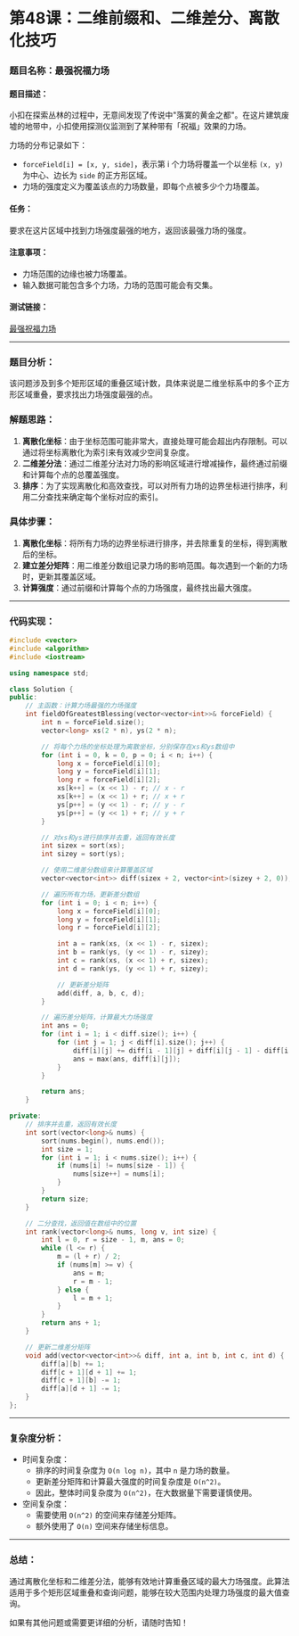 # 第48课：二维前缀和、二维差分、离散化技巧

### 题目名称：最强祝福力场

#### 题目描述：

小扣在探索丛林的过程中，无意间发现了传说中"落寞的黄金之都"。在这片建筑废墟的地带中，小扣使用探测仪监测到了某种带有「祝福」效果的力场。

力场的分布记录如下：

- `forceField[i] = [x, y, side]`，表示第 i 个力场将覆盖一个以坐标 `(x, y)` 为中心、边长为 `side` 的正方形区域。
- 力场的强度定义为覆盖该点的力场数量，即每个点被多少个力场覆盖。

#### 任务：

要求在这片区域中找到力场强度最强的地方，返回该最强力场的强度。

#### 注意事项：

- 力场范围的边缘也被力场覆盖。
- 输入数据可能包含多个力场，力场的范围可能会有交集。

#### 测试链接：

[最强祝福力场](https://leetcode.cn/problems/xepqZ5/)

------

### 题目分析：

该问题涉及到多个矩形区域的重叠区域计数，具体来说是二维坐标系中的多个正方形区域重叠，要求找出力场强度最强的点。

### 解题思路：

1. **离散化坐标**：由于坐标范围可能非常大，直接处理可能会超出内存限制。可以通过将坐标离散化为索引来有效减少空间复杂度。
2. **二维差分法**：通过二维差分法对力场的影响区域进行增减操作，最终通过前缀和计算每个点的总覆盖强度。
3. **排序**：为了实现离散化和高效查找，可以对所有力场的边界坐标进行排序，利用二分查找来确定每个坐标对应的索引。

### 具体步骤：

1. **离散化坐标**：将所有力场的边界坐标进行排序，并去除重复的坐标，得到离散后的坐标。
2. **建立差分矩阵**：用二维差分数组记录力场的影响范围。每次遇到一个新的力场时，更新其覆盖区域。
3. **计算强度**：通过前缀和计算每个点的力场强度，最终找出最大强度。

------

### 代码实现：

```cpp
#include <vector>
#include <algorithm>
#include <iostream>

using namespace std;

class Solution {
public:
    // 主函数：计算力场最强的力场强度
    int fieldOfGreatestBlessing(vector<vector<int>>& forceField) {
        int n = forceField.size();
        vector<long> xs(2 * n), ys(2 * n);

        // 将每个力场的坐标处理为离散坐标，分别保存在xs和ys数组中
        for (int i = 0, k = 0, p = 0; i < n; i++) {
            long x = forceField[i][0];
            long y = forceField[i][1];
            long r = forceField[i][2];
            xs[k++] = (x << 1) - r; // x - r
            xs[k++] = (x << 1) + r; // x + r
            ys[p++] = (y << 1) - r; // y - r
            ys[p++] = (y << 1) + r; // y + r
        }

        // 对xs和ys进行排序并去重，返回有效长度
        int sizex = sort(xs);
        int sizey = sort(ys);

        // 使用二维差分数组来计算覆盖区域
        vector<vector<int>> diff(sizex + 2, vector<int>(sizey + 2, 0));

        // 遍历所有力场，更新差分数组
        for (int i = 0; i < n; i++) {
            long x = forceField[i][0];
            long y = forceField[i][1];
            long r = forceField[i][2];

            int a = rank(xs, (x << 1) - r, sizex);
            int b = rank(ys, (y << 1) - r, sizey);
            int c = rank(xs, (x << 1) + r, sizex);
            int d = rank(ys, (y << 1) + r, sizey);

            // 更新差分矩阵
            add(diff, a, b, c, d);
        }

        // 遍历差分矩阵，计算最大力场强度
        int ans = 0;
        for (int i = 1; i < diff.size(); i++) {
            for (int j = 1; j < diff[i].size(); j++) {
                diff[i][j] += diff[i - 1][j] + diff[i][j - 1] - diff[i - 1][j - 1];
                ans = max(ans, diff[i][j]);
            }
        }

        return ans;
    }

private:
    // 排序并去重，返回有效长度
    int sort(vector<long>& nums) {
        sort(nums.begin(), nums.end());
        int size = 1;
        for (int i = 1; i < nums.size(); i++) {
            if (nums[i] != nums[size - 1]) {
                nums[size++] = nums[i];
            }
        }
        return size;
    }

    // 二分查找，返回值在数组中的位置
    int rank(vector<long>& nums, long v, int size) {
        int l = 0, r = size - 1, m, ans = 0;
        while (l <= r) {
            m = (l + r) / 2;
            if (nums[m] >= v) {
                ans = m;
                r = m - 1;
            } else {
                l = m + 1;
            }
        }
        return ans + 1;
    }

    // 更新二维差分矩阵
    void add(vector<vector<int>>& diff, int a, int b, int c, int d) {
        diff[a][b] += 1;
        diff[c + 1][d + 1] += 1;
        diff[c + 1][b] -= 1;
        diff[a][d + 1] -= 1;
    }
};
```

------

### 复杂度分析：

- 时间复杂度：
  - 排序的时间复杂度为 `O(n log n)`，其中 `n` 是力场的数量。
  - 更新差分矩阵和计算最大强度的时间复杂度是 `O(n^2)`。
  - 因此，整体时间复杂度为 `O(n^2)`，在大数据量下需要谨慎使用。
- 空间复杂度：
  - 需要使用 `O(n^2)` 的空间来存储差分矩阵。
  - 额外使用了 `O(n)` 空间来存储坐标信息。

------

### 总结：

通过离散化坐标和二维差分法，能够有效地计算重叠区域的最大力场强度。此算法适用于多个矩形区域重叠和查询问题，能够在较大范围内处理力场强度的最大值查询。

如果有其他问题或需要更详细的分析，请随时告知！